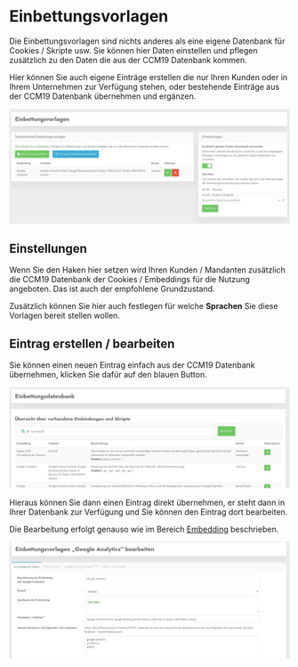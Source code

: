 # Einbettungsvorlagen

Die Einbettungsvorlagen sind nichts anderes als eine eigene Datenbank für Cookies / Skripte usw. Sie können hier Daten einstellen und pflegen zusätzlich zu den Daten die aus der CCM19 Datenbank kommen.

Hier können Sie auch eigene Einträge erstellen die nur Ihren Kunden oder in Ihrem Unternehmen zur Verfügung stehen, oder bestehende Einträge aus der CCM19 Datenbank übernehmen und ergänzen.

![screenshot-1641985247773](../assets/screenshot-1641985247773.jpg)

## Einstellungen

Wenn Sie den Haken hier setzen wird Ihren Kunden / Mandanten zusätzlich die CCM19 Datenbank der Cookies / Embeddings für die Nutzung angeboten. Das ist auch der empfohlene Grundzustand.

Zusätzlich können Sie hier auch festlegen für welche **Sprachen** Sie diese Vorlagen bereit stellen wollen.

## Eintrag erstellen / bearbeiten

Sie können einen neuen Eintrag einfach aus der CCM19 Datenbank übernehmen, klicken Sie dafür auf den blauen Button.

![screenshot-1641985526514](../assets/screenshot-1641985526514.jpg)

Hieraus können Sie dann einen Eintrag direkt übernehmen, er steht dann in Ihrer Datenbank zur Verfügung und Sie können den Eintrag dort bearbeiten.

Die Bearbeitung erfolgt genauso wie im Bereich [Embedding](/funktionen/cookies-und-andere/) beschrieben.

![screenshot-1641987916812](../assets/screenshot-1641987916812.jpg)

